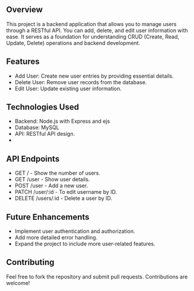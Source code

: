 ## Overview
This project is a backend application that allows you to manage users through a RESTful API. You can add, delete, and edit user information with ease. It serves as a foundation for understanding CRUD (Create, Read, Update, Delete) operations and backend development.

## Features
- Add User: Create new user entries by providing essential details.
- Delete User: Remove user records from the database.
- Edit User: Update existing user information.

## Technologies Used
- Backend:  Node.js with Express and ejs
- Database: MySQL
- API: RESTful API design.
- 
## API Endpoints
- GET  / - Show the number of users.
- GET /user - Show user details.
- POST /user - Add a new user.
- PATCH /user/:id - To edit username by ID.
- DELETE /users/:id - Delete a user by ID.

## Future Enhancements
- Implement user authentication and authorization.
- Add more detailed error handling.
- Expand the project to include more user-related features.

## Contributing
Feel free to fork the repository and submit pull requests. Contributions are welcome!
